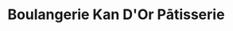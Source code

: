 ---
title: "Boulangerie Kan D'Or Pātisserie"
url: /albi/boulangerie-kan-dor-patisserie/
shop: boulangerie
---